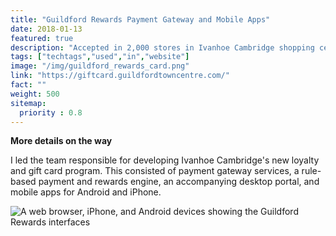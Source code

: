 ```yaml
---
title: "Guildford Rewards Payment Gateway and Mobile Apps"
date: 2018-01-13
featured: true
description: "Accepted in 2,000 stores in Ivanhoe Cambridge shopping centers across Canada, our e-gift card is sure to make someone’s day."
tags: ["techtags","used","in","website"]
image: "/img/guildford_rewards_card.png"
link: "https://giftcard.guildfordtowncentre.com/"
fact: ""
weight: 500
sitemap:
  priority : 0.8
---
```

**More details on the way**

I led the team responsible for developing Ivanhoe Cambridge's new loyalty and gift card program.  This consisted of payment gateway services, a rule-based payment and rewards engine, an accompanying desktop portal, and mobile apps for Android and iPhone.

![A web browser, iPhone, and Android devices showing the Guildford Rewards interfaces](/img/Guildford-rewards-devices.png)